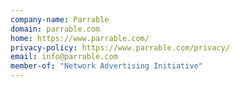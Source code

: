 ```yaml
---
company-name: Parrable
domain: parrable.com
home: https://www.parrable.com/
privacy-policy: https://www.parrable.com/privacy/
email: info@parrable.com
member-of: "Network Advertising Initiative"
---
```




